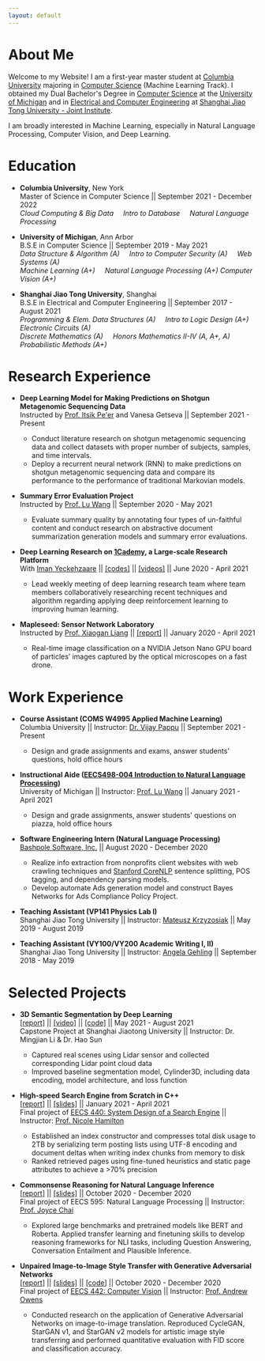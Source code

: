 ```yaml
---
layout: default
---
```


# About Me

Welcome to my Website! I am a first-year master student at [Columbia University](https://www.columbia.edu/) majoring in [Computer Science](https://www.cs.columbia.edu/)  (Machine Learning Track). I obtained my Dual Bachelor's Degree in [Computer Science](https://cse.engin.umich.edu/) at the [University of Michigan](https://umich.edu/) and in [Electrical and Computer Engineering](http://umji.sjtu.edu.cn/academics/undergraduate-program/electrical-and-computer-engineering/) at [Shanghai Jiao Tong University - Joint Institute](https://www.ji.sjtu.edu.cn/). <br>

I am broadly interested in Machine Learning, especially in Natural Language Processing, Computer Vision, and Deep Learning.

# Education

 - **Columbia University**, New York<br>
   Master of Science in Computer Science || September 2021 - December 2022<br>
   _Cloud Computing & Big Data  &nbsp;&nbsp;&nbsp;  Intro to Database  &nbsp;&nbsp;&nbsp;   Natural Language Processing_<br>

 - **University of Michigan**, Ann Arbor<br>
   B.S.E in Computer Science || September 2019 - May 2021<br>
   _Data Structure & Algorithm (A)  &nbsp;&nbsp;&nbsp;  Intro to Computer Security (A) &nbsp;&nbsp;&nbsp;   Web Systems (A)_<br>
   _Machine Learning (A+)  &nbsp;&nbsp;&nbsp;  Natural Language Processing (A+)  Computer Vision (A+)_<br>
   
 - **Shanghai Jiao Tong University**, Shanghai<br>
   B.S.E in Electrical and Computer Engineering || September 2017 - August 2021<br>
   _Programming & Elem. Data Structures (A) &nbsp;&nbsp;&nbsp;  Intro to Logic Design (A+) &nbsp;&nbsp;&nbsp; Electronic Circuits (A)_<br>
   _Discrete Mathematics (A)  &nbsp;&nbsp;&nbsp;  Honors Mathematics II-IV (A, A+, A) &nbsp;&nbsp;&nbsp;  Probabilistic Methods (A+)_<br>
   
# Research Experience
 - **Deep Learning Model for Making Predictions on Shotgun Metagenomic Sequencing Data**<br>
   Instructed by [Prof. Itsik Pe'er](http://www.cs.columbia.edu/~itsik/) and Vanesa Getseva  || September 2021 - Present <br>
    - Conduct literature research on shotgun metagenomic sequencing data and collect datasets with proper number of subjects, samples, and time intervals.
    - Deploy a recurrent neural network (RNN) to make predictions on shotgun metagenomic sequencing data and compare its performance to the performance of traditional Markovian models.

 - **Summary Error Evaluation Project**<br>
   Instructed by [Prof. Lu Wang](https://web.eecs.umich.edu/~wangluxy/) || September 2020 - May 2021 <br>
    - Evaluate summary quality by annotating four types of un-faithful content and conduct research on abstractive document summarization generation models and summary error evaluations.

 - **Deep Learning Research on [1Cademy](https://1cademy.com/), a Large-scale Research Platform**<br>
   With [Iman Yeckehzaare](https://www.si.umich.edu/people/iman-yeckehzaare) || [[codes]](https://github.com/kySheryl/Predicting-Long-term-Student-Engagement-Cognitive-Psychology-in-Deep-Knowledge-Tracing) || [[videos]](https://www.youtube.com/watch?v=HJTQ9zHfJ1Y&list=PLgfGk2XWE_oA58aWUQ-BPYo5Bi7Sy35mh) || June 2020 - April 2021<br>
    - Lead weekly meeting of deep learning research team where team members collaboratively researching recent techniques and algorithm regarding applying deep reinforcement learning to improving human learning.
   
 - **Mapleseed: Sensor Network Laboratory**<br>
   Instructed by [Prof. Xiaogan Liang](https://me.engin.umich.edu/people/faculty/xiaogan-liang) || [[report]](https://drive.google.com/file/d/1gY-ltsIQgOeHnJThU-AwPFc2KwvJwqGN/view?usp=sharing) || January 2020 - April 2021 <br>
    - Real-time image classification on a NVIDIA Jetson Nano GPU board of particles’ images captured by the optical microscopes on a fast drone.
    
# Work Experience    
 - **Course Assistant (COMS W4995 Applied Machine Learning)** <br>
   Columbia University || Instructor: [Dr. Vijay Pappu](https://www.linkedin.com/in/vijay-pappu-ph-d-3647766/) || September 2021 - Present<br>
   - Design and grade assignments and exams, answer students' questions, hold office hours   
 
 - **Instructional Aide ([EECS498-004 Introduction to Natural Language Processing](https://web.eecs.umich.edu/~wangluxy/courses/eecs498_wn2021/eecs498_wn2021.html))** <br>
   University of Michigan || Instructor: [Prof. Lu Wang](https://web.eecs.umich.edu/~wangluxy/) || January 2021 - April 2021<br>
   - Design and grade assignments, answer students' questions on piazza, hold office hours   
   
 - **Software Engineering Intern (Natural Language Processing)**<br>
   [Bashpole Software, Inc.](https://bashpolesoftware.com/) || August 2020 - December 2020<br>
    - Realize info extraction from nonprofits client websites with web crawling techniques and [Stanford CoreNLP](https://stanfordnlp.github.io/CoreNLP/) sentence splitting, POS tagging, and dependency parsing models.
    - Develop automate Ads generation model and construct Bayes Networks for Ads Compliance Policy Project.
    
 - **Teaching Assistant (VP141 Physics Lab I)** <br>
   Shanghai Jiao Tong University || Instructor: [Mateusz Krzyzosiak](https://www.ji.sjtu.edu.cn/about/faculty-staff/faculty-directory/faculty-detail/97/) || May 2019 - August 2019<br>
 
 - **Teaching Assistant (VY100/VY200 Academic Writing I, II)** <br>
   Shanghai Jiao Tong University || Instructor: [Angela Gehling](https://www.linkedin.com/in/angela-gehling-22127b54/) || September 2018 - May 2019<br>
   
# Selected Projects

- **3D Semantic Segmentation by Deep Learning** <br>
 [[report]](https://drive.google.com/file/d/1-IVecff9TcjR_HJN0eMAeMco1_lWTQlB/view?usp=sharing) || [[video]](https://drive.google.com/file/d/1ixje5NcE_ymb83gApAEFUImQbMmO_TxI/view?usp=sharing) || [[code]](https://github.com/kySheryl/Cylinder3D) || May 2021 - August 2021 <br>
 Capstone Project at Shanghai Jiaotong University || Instructor: Dr. Mingjian Li & Dr. Hao Sun <br>
   - Captured real scenes using Lidar sensor and collected corresponding Lidar point cloud data
   - Improved baseline segmentation model, Cylinder3D, including data encoding, model architecture, and loss function
  
- **High-speed Search Engine from Scratch in C++** <br>
 [[report]](https://drive.google.com/file/d/172UXSwlVx6K-J8qx5WTSIrOv6gCFIlqn/view?usp=sharing) || [[slides]](https://drive.google.com/file/d/1DxhTrliO5wprU14PspebUXWQ6MANsFDH/view?usp=sharing) || January 2021 - April 2021<br>
 Final project of [EECS 440: System Design of a Search Engine](https://web.eecs.umich.edu/~nham/Documents/EECS440%20System%20Design%20of%20a%20Search%20Engine%20Supporting%20Statement.pdf) || Instructor: [Prof. Nicole Hamilton](https://web.eecs.umich.edu/~nham/) <br>
   - Established an index constructor and compresses total disk usage to 2TB by serializing term posting lists using UTF-8 encoding and document deltas when writing index chunks from memory to disk
   - Ranked retrieved pages using fine-tuned heuristics and static page attributes to achieve a >70% precision

 - **Commonsense Reasoning for Natural Language Inference** <br>
 [[report]](https://drive.google.com/file/d/1e2F1MXjMZfJ_ymvXaxk6PqaC8NPzYvB6/view?usp=sharing) || [[slides]](https://drive.google.com/file/d/1_r0xKUZ7wcuSkiD8BQtdVEE2Hq1gVNzv/view?usp=sharing) || October 2020 - December 2020<br>
 Final project of EECS 595: Natural Language Processing || Instructor: [Prof. Joyce Chai](https://web.eecs.umich.edu/~chaijy/) <br>
   - Explored large benchmarks and pretrained models like BERT and Roberta. Applied transfer learning and finetuning skills to develop reasoning frameworks for NLI tasks, including Question Answering, Conversation Entailment and Plausible Inference.

- **Unpaired Image-to-Image Style Transfer with Generative Adversarial Networks** <br>
 [[report]](https://drive.google.com/file/d/1r4-549KdIAUmINvfRvzW2fOA2AFVxkZ7/view?usp=sharing) || [[slides]](https://drive.google.com/file/d/1N4qXzuiKlcYaWnZiPL7Po-4vuQDtiL10/view?usp=sharing) || [[code]](https://github.com/Mars-tin/unpaired-image-to-image-translation) || October 2020 - December 2020<br>
 Final project of [EECS 442: Computer Vision](https://www.eecs.umich.edu/courses/eecs442-ahowens/fa20/) || Instructor: [Prof. Andrew Owens](http://andrewowens.com/) <br>
  - Conducted research on the application of Generative Adversarial Networks on image-to-image translation. Reproduced CycleGAN, StarGAN v1, and StarGAN v2 models for artistic image style transferring and performed quantitative evaluation with FID score and classification accuracy.

